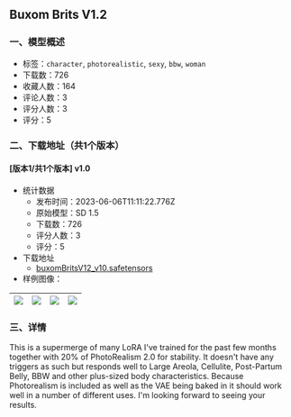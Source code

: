 ## Buxom Brits V1.2
### 一、模型概述

- 标签：`character`, `photorealistic`, `sexy`, `bbw`, `woman`
- 下载数：726
- 收藏人数：164
- 评论人数：3
- 评分人数：3
- 评分：5

### 二、下载地址（共1个版本）

#### [版本1/共1个版本] v1.0

- 统计数据
  - 发布时间：2023-06-06T11:11:22.776Z
  - 原始模型：SD 1.5
  - 下载数：726
  - 评分人数：3
  - 评分：5
- 下载地址
  - [buxomBritsV12_v10.safetensors](https://civitai.com/api/download/models/80765)
- 样例图像：

| <img src="https://image.civitai.com/xG1nkqKTMzGDvpLrqFT7WA/ec93bbd8-2268-449c-b5e7-08dbbcd1a636/width=450/906811.jpeg" /> | <img src="https://image.civitai.com/xG1nkqKTMzGDvpLrqFT7WA/b9a61e9c-b2db-4e8d-9b12-435117d4f32d/width=450/906906.jpeg" /> | <img src="https://image.civitai.com/xG1nkqKTMzGDvpLrqFT7WA/239b9651-d32e-4aa8-82dd-8256c264eafe/width=450/906918.jpeg" /> | <img src="https://image.civitai.com/xG1nkqKTMzGDvpLrqFT7WA/427b7559-bb01-4c1a-9540-a9bfbcd0f39c/width=450/906944.jpeg" /> |
| ---- | ---- | ---- | ---- |


### 三、详情
<p>This is a supermerge of many LoRA I've trained for the past few months together with 20% of PhotoRealism 2.0 for stability. It doesn't have any triggers as such but responds well to Large Areola, Cellulite, Post-Partum Belly, BBW and other plus-sized body characteristics.  Because Photorealism is included as well as the VAE being baked in it should work well in a number of different uses.  I'm looking forward to seeing your results. </p>
